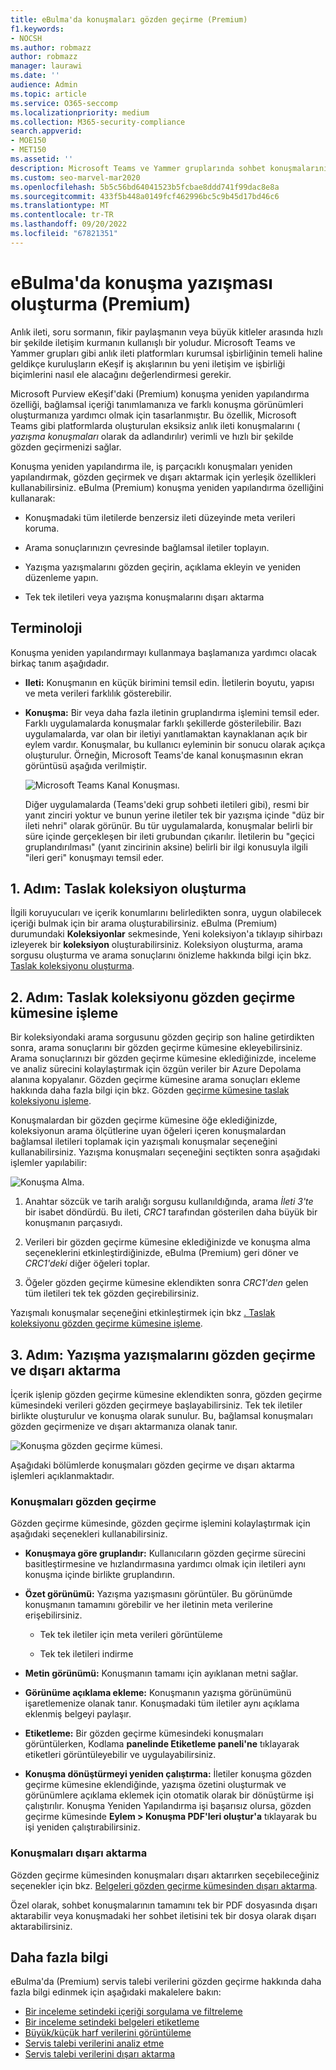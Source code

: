 ```yaml
---
title: eBulma'da konuşmaları gözden geçirme (Premium)
f1.keywords:
- NOCSH
ms.author: robmazz
author: robmazz
manager: laurawi
ms.date: ''
audience: Admin
ms.topic: article
ms.service: O365-seccomp
ms.localizationpriority: medium
ms.collection: M365-security-compliance
search.appverid:
- MOE150
- MET150
ms.assetid: ''
description: Microsoft Teams ve Yammer gruplarında sohbet konuşmalarını yeniden derlemek, gözden geçirmek ve dışarı aktarmak için Microsoft Purview eKeşif (Premium) (konuşma yazışması olarak adlandırılır) uygulamasındaki konuşma yeniden yapılandırma özelliği hakkında bilgi edinin.
ms.custom: seo-marvel-mar2020
ms.openlocfilehash: 5b5c56bd64041523b5fcbae8ddd741f99dac8e8a
ms.sourcegitcommit: 433f5b448a0149fcf462996bc5c9b45d17bd46c6
ms.translationtype: MT
ms.contentlocale: tr-TR
ms.lasthandoff: 09/20/2022
ms.locfileid: "67821351"
---
```

# <a name="conversation-threading-in-ediscovery-premium"></a>eBulma'da konuşma yazışması oluşturma (Premium)

Anlık ileti, soru sormanın, fikir paylaşmanın veya büyük kitleler arasında hızlı bir şekilde iletişim kurmanın kullanışlı bir yoludur. Microsoft Teams ve Yammer grupları gibi anlık ileti platformları kurumsal işbirliğinin temeli haline geldikçe kuruluşların eKeşif iş akışlarının bu yeni iletişim ve işbirliği biçimlerini nasıl ele alacağını değerlendirmesi gerekir.

Microsoft Purview eKeşif'daki (Premium) konuşma yeniden yapılandırma özelliği, bağlamsal içeriği tanımlamanıza ve farklı konuşma görünümleri oluşturmanıza yardımcı olmak için tasarlanmıştır. Bu özellik, Microsoft Teams gibi platformlarda oluşturulan eksiksiz anlık ileti konuşmalarını ( *yazışma konuşmaları* olarak da adlandırılır) verimli ve hızlı bir şekilde gözden geçirmenizi sağlar.

Konuşma yeniden yapılandırma ile, iş parçacıklı konuşmaları yeniden yapılandırmak, gözden geçirmek ve dışarı aktarmak için yerleşik özellikleri kullanabilirsiniz. eBulma (Premium) konuşma yeniden yapılandırma özelliğini kullanarak:

- Konuşmadaki tüm iletilerde benzersiz ileti düzeyinde meta verileri koruma.

- Arama sonuçlarınızın çevresinde bağlamsal iletiler toplayın.

- Yazışma yazışmalarını gözden geçirin, açıklama ekleyin ve yeniden düzenleme yapın.

- Tek tek iletileri veya yazışma konuşmalarını dışarı aktarma

## <a name="terminology"></a>Terminoloji

Konuşma yeniden yapılandırmayı kullanmaya başlamanıza yardımcı olacak birkaç tanım aşağıdadır.

- **Ileti:** Konuşmanın en küçük birimini temsil edin. İletilerin boyutu, yapısı ve meta verileri farklılık gösterebilir.

- **Konuşma:** Bir veya daha fazla iletinin gruplandırma işlemini temsil eder. Farklı uygulamalarda konuşmalar farklı şekillerde gösterilebilir. Bazı uygulamalarda, var olan bir iletiyi yanıtlamaktan kaynaklanan açık bir eylem vardır. Konuşmalar, bu kullanıcı eyleminin bir sonucu olarak açıkça oluşturulur. Örneğin, Microsoft Teams'de kanal konuşmasının ekran görüntüsü aşağıda verilmiştir.

   ![Microsoft Teams Kanal Konuşması.](../media/threadedchat.png)

   Diğer uygulamalarda (Teams'deki grup sohbeti iletileri gibi), resmi bir yanıt zinciri yoktur ve bunun yerine iletiler tek bir yazışma içinde "düz bir ileti nehri" olarak görünür. Bu tür uygulamalarda, konuşmalar belirli bir süre içinde gerçekleşen bir ileti grubundan çıkarılır. İletilerin bu "geçici gruplandırılması" (yanıt zincirinin aksine) belirli bir ilgi konusuyla ilgili "ileri geri" konuşmayı temsil eder.

## <a name="step-1-create-a-draft-collection"></a>1. Adım: Taslak koleksiyon oluşturma

İlgili koruyucuları ve içerik konumlarını belirledikten sonra, uygun olabilecek içeriği bulmak için bir arama oluşturabilirsiniz. eBulma (Premium) durumundaki **Koleksiyonlar** sekmesinde, Yeni koleksiyon'a tıklayıp sihirbazı izleyerek bir **koleksiyon** oluşturabilirsiniz. Koleksiyon oluşturma, arama sorgusu oluşturma ve arama sonuçlarını önizleme hakkında bilgi için bkz. [Taslak koleksiyonu oluşturma](create-draft-collection.md).

## <a name="step-2-commit-a-draft-collection-to-a-review-set"></a>2. Adım: Taslak koleksiyonu gözden geçirme kümesine işleme

Bir koleksiyondaki arama sorgusunu gözden geçirip son haline getirdikten sonra, arama sonuçlarını bir gözden geçirme kümesine ekleyebilirsiniz. Arama sonuçlarınızı bir gözden geçirme kümesine eklediğinizde, inceleme ve analiz sürecini kolaylaştırmak için özgün veriler bir Azure Depolama alanına kopyalanır. Gözden geçirme kümesine arama sonuçları ekleme hakkında daha fazla bilgi için bkz. Gözden [geçirme kümesine taslak koleksiyonu işleme](commit-draft-collection.md).

Konuşmalardan bir gözden geçirme kümesine öğe eklediğinizde, koleksiyonun arama ölçütlerine uyan öğeleri içeren konuşmalardan bağlamsal iletileri toplamak için yazışmalı konuşmalar seçeneğini kullanabilirsiniz. Yazışma konuşmaları seçeneğini seçtikten sonra aşağıdaki işlemler yapılabilir:

  ![Konuşma Alma.](../media/messagesandconversations.png)

1. Anahtar sözcük ve tarih aralığı sorgusu kullanıldığında, arama *İleti 3'te* bir isabet döndürdü. Bu ileti, *CRC1* tarafından gösterilen daha büyük bir konuşmanın parçasıydı.

2. Verileri bir gözden geçirme kümesine eklediğinizde ve konuşma alma seçeneklerini etkinleştirdiğinizde, eBulma (Premium) geri döner ve *CRC1'deki* diğer öğeleri toplar.

3. Öğeler gözden geçirme kümesine eklendikten sonra *CRC1'den* gelen tüm iletileri tek tek gözden geçirebilirsiniz.

Yazışmalı konuşmalar seçeneğini etkinleştirmek için bkz [. Taslak koleksiyonu gözden geçirme kümesine işleme](commit-draft-collection.md#commit-a-draft-collection-to-a-review-set).

## <a name="step-3-review-and-export-threaded-conversations"></a>3. Adım: Yazışma yazışmalarını gözden geçirme ve dışarı aktarma

İçerik işlenip gözden geçirme kümesine eklendikten sonra, gözden geçirme kümesindeki verileri gözden geçirmeye başlayabilirsiniz. Tek tek iletiler birlikte oluşturulur ve konuşma olarak sunulur. Bu, bağlamsal konuşmaları gözden geçirmenize ve dışarı aktarmanıza olanak tanır.

  ![Konuşma gözden geçirme kümesi.](../media/ConversationRSOptions.PNG)

Aşağıdaki bölümlerde konuşmaları gözden geçirme ve dışarı aktarma işlemleri açıklanmaktadır.

### <a name="reviewing-conversations"></a>Konuşmaları gözden geçirme

Gözden geçirme kümesinde, gözden geçirme işlemini kolaylaştırmak için aşağıdaki seçenekleri kullanabilirsiniz.

- **Konuşmaya göre gruplandır:** Kullanıcıların gözden geçirme sürecini basitleştirmesine ve hızlandırmasına yardımcı olmak için iletileri aynı konuşma içinde birlikte gruplandırın.

- **Özet görünümü:** Yazışma yazışmasını görüntüler. Bu görünümde konuşmanın tamamını görebilir ve her iletinin meta verilerine erişebilirsiniz.

   - Tek tek iletiler için meta verileri görüntüleme

   - Tek tek iletileri indirme

- **Metin görünümü:** Konuşmanın tamamı için ayıklanan metni sağlar.

- **Görünüme açıklama ekleme:** Konuşmanın yazışma görünümünü işaretlemenize olanak tanır. Konuşmadaki tüm iletiler aynı açıklama eklenmiş belgeyi paylaşır.

- **Etiketleme:** Bir gözden geçirme kümesindeki konuşmaları görüntülerken, Kodlama **panelinde Etiketleme paneli'ne** tıklayarak etiketleri görüntüleyebilir ve uygulayabilirsiniz.

- **Konuşma dönüştürmeyi yeniden çalıştırma:** İletiler konuşma gözden geçirme kümesine eklendiğinde, yazışma özetini oluşturmak ve görünümlere açıklama eklemek için otomatik olarak bir dönüştürme işi çalıştırılır. Konuşma Yeniden Yapılandırma işi başarısız olursa, gözden geçirme kümesinde **Eylem > Konuşma PDF'leri oluştur'a** tıklayarak bu işi yeniden çalıştırabilirsiniz.

### <a name="exporting-conversations"></a>Konuşmaları dışarı aktarma

Gözden geçirme kümesinden konuşmaları dışarı aktarırken seçebileceğiniz seçenekler için bkz. [Belgeleri gözden geçirme kümesinden dışarı aktarma](export-documents-from-review-set.md#export-options).

Özel olarak, sohbet konuşmalarının tamamını tek bir PDF dosyasında dışarı aktarabilir veya konuşmadaki her sohbet iletisini tek bir dosya olarak dışarı aktarabilirsiniz.

## <a name="more-information"></a>Daha fazla bilgi

eBulma'da (Premium) servis talebi verilerini gözden geçirme hakkında daha fazla bilgi edinmek için aşağıdaki makalelere bakın:

- [Bir inceleme setindeki içeriği sorgulama ve filtreleme](review-set-search.md)
- [Bir inceleme setindeki belgeleri etiketleme](tagging-documents.md)
- [Büyük/küçük harf verilerini görüntüleme](view-documents-in-review-set.md)
- [Servis talebi verilerini analiz etme](analyzing-data-in-review-set.md)
- [Servis talebi verilerini dışarı aktarma](exporting-data-ediscover20.md)

